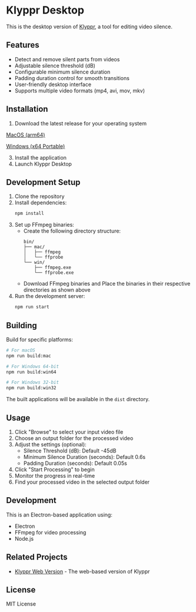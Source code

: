 # Klyppr Desktop

This is the desktop version of [Klyppr](https://github.com/muzafferkadir/klyppr), a tool for editing video silence.

## Features

- Detect and remove silent parts from videos
- Adjustable silence threshold (dB)
- Configurable minimum silence duration
- Padding duration control for smooth transitions
- User-friendly desktop interface
- Supports multiple video formats (mp4, avi, mov, mkv)

## Installation

1. Download the latest release for your operating system

[MacOS (arm64)](https://github.com/muzafferkadir/klyppr-desktop/releases/download/v1.1.0/Klyppr-1.1.0-arm64.dmg)

[Windows (x64 Portable)](https://github.com/muzafferkadir/klyppr-desktop/releases/download/v1.1.0/Klyppr-Portable-x64.exe)

3. Install the application
4. Launch Klyppr Desktop

## Development Setup

1. Clone the repository
2. Install dependencies:
   ```bash
   npm install
   ```
3. Set up FFmpeg binaries:
   - Create the following directory structure:
     ```
     bin/
     ├── mac/
     │   ├── ffmpeg
     │   └── ffprobe
     └── win/
         ├── ffmpeg.exe
         └── ffprobe.exe
     ```
   - Download FFmpeg binaries and Place the binaries in their respective directories as shown above
4. Run the development server:
   ```bash
   npm run start
   ```

## Building

Build for specific platforms:

```bash
# For macOS
npm run build:mac

# For Windows 64-bit
npm run build:win64

# For Windows 32-bit
npm run build:win32
```

The built applications will be available in the `dist` directory.

## Usage

1. Click "Browse" to select your input video file
2. Choose an output folder for the processed video
3. Adjust the settings (optional):
   - Silence Threshold (dB): Default -45dB
   - Minimum Silence Duration (seconds): Default 0.6s
   - Padding Duration (seconds): Default 0.05s
4. Click "Start Processing" to begin
5. Monitor the progress in real-time
6. Find your processed video in the selected output folder

## Development

This is an Electron-based application using:
- Electron
- FFmpeg for video processing
- Node.js

## Related Projects

- [Klyppr Web Version](https://github.com/muzafferkadir/klyppr) - The web-based version of Klyppr

## License

MIT License 
